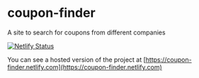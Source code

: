 # coupon-finder
A site to search for coupons from different companies

[![Netlify Status](https://api.netlify.com/api/v1/badges/d95a19d5-f29b-440b-b0f8-c3b2dcb3026b/deploy-status)](https://app.netlify.com/sites/coupon-finder/deploys)


You can see a hosted version of the project at [https://coupon-finder.netlify.com](https://coupon-finder.netlify.com)